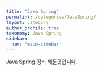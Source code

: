 ```yaml
---
title: "Java Spring"
permalink: /categories/JavaSpring/
layout: category
author_profile: true
taxonomy: Java Spring
sidebar:
  nav: "main-sidebar"
---
```


Java Spring 정리 해둔곳입니다.
